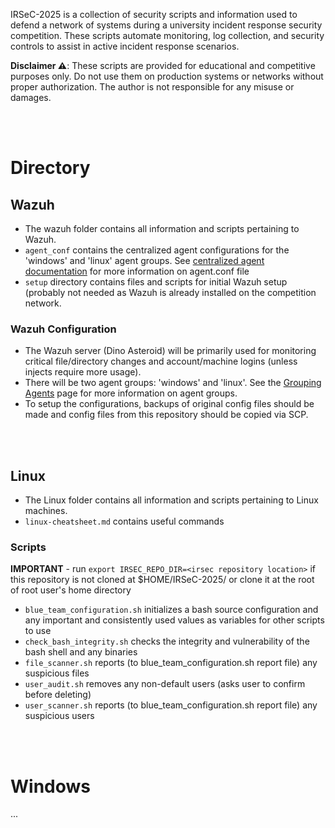 IRSeC-2025 is a collection of security scripts and information used to defend a network of systems during a university incident response security competition. These scripts automate monitoring, log collection, and security controls to assist in active incident response scenarios.

**Disclaimer ⚠️**:
These scripts are provided for educational and competitive purposes only. Do not use them on production systems or networks without proper authorization. The author is not responsible for any misuse or damages.


<br>
<br>

# Directory

## Wazuh
- The wazuh folder contains all information and scripts pertaining to Wazuh.
- `agent_conf` contains the centralized agent configurations for the 'windows' and 'linux' agent groups. See [centralized agent documentation](https://documentation.wazuh.com/current/user-manual/reference/centralized-configuration.html) for more information on agent.conf file
- `setup` directory contains files and scripts for initial Wazuh setup (probably not needed as Wazuh is already installed on the competition network.

### Wazuh Configuration
- The Wazuh server (Dino Asteroid) will be primarily used for monitoring critical file/directory changes and account/machine logins (unless injects require more usage).
- There will be two agent groups: 'windows' and 'linux'. See the [Grouping Agents](https://documentation.wazuh.com/current/user-manual/agent/agent-management/grouping-agents.html) page for more information on agent groups.
- To setup the configurations, backups of original config files should be made and config files from this repository should be copied via SCP.

<br>
<br>

## Linux
- The Linux folder contains all information and scripts pertaining to Linux machines.
- `linux-cheatsheet.md` contains useful commands
### Scripts
**IMPORTANT** - run `export IRSEC_REPO_DIR=<irsec repository location>` if this repository is not cloned at $HOME/IRSeC-2025/ or clone it at the root of root user's home directory 
- `blue_team_configuration.sh` initializes a bash source configuration and any important and consistently used values as variables for other scripts to use
- `check_bash_integrity.sh` checks the integrity and vulnerability of the bash shell and any binaries
- `file_scanner.sh` reports (to blue_team_configuration.sh report file) any suspicious files
- `user_audit.sh` removes any non-default users (asks user to confirm before deleting)
- `user_scanner.sh` reports (to blue_team_configuration.sh report file) any suspicious users

<br>
<br>

# Windows
...
